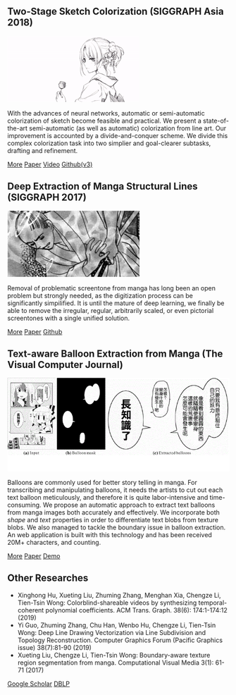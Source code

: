 ## Two-Stage Sketch Colorization (SIGGRAPH Asia 2018)

![](./assets/colorize.gif)

With the advances of neural networks, automatic or semi-automatic colorization of sketch become feasible and practical. We present a state-of-the-art semi-automatic (as well as automatic) colorization from line art. Our improvement is accounted by a divide-and-conquer scheme. We divide this complex colorization task into two simplier and goal-clearer subtasks, drafting and refinement.

[More](Colorization.html)
[Paper](https://mangaedt-bkt.oss-cn-shenzhen.aliyuncs.com/moekame_assets/colorize.pdf)
[Video](https://mangaedt-bkt.oss-cn-shenzhen.aliyuncs.com/moekame_assets/colorize.mp4)
[Github(v3)](https://github.com/lllyasviel/style2paints)

## Deep Extraction of Manga Structural Lines (SIGGRAPH 2017)

![](./assets/linelearn.gif)

Removal of problematic screentone from manga has long been an open problem but strongly needed, as the digitization process can be significantly simpilified. It is until the mature of deep learning, we finally be able to remove the irregular, regular, arbitrarily scaled, or even pictorial screentones with a single unified solution.

[More](Linelearn.html)
[Paper](https://mangaedt-bkt.oss-cn-shenzhen.aliyuncs.com/moekame_assets/linelearn.pdf)
[Github](https://github.com/ljsabc/MangaLineExtraction)

## Text-aware Balloon Extraction from Manga (The Visual Computer Journal)

![](./assets/balloon.gif)

Balloons are commonly used for better story telling in manga. For transcribing and manipulating balloons, it needs the artists to cut out each text balloon meticulously, and therefore it is quite labor-intensive and time-consuming. We propose an automatic approach to extract text balloons from manga images both accurately and effectively. We incorporate both *shape* and *text* properties in order to differentiate text blobs from texture blobs. We also managed to tackle the boundary issue in balloon extraction. An web application is built with this technology and has been received 20M+ characters, and counting.

[More](Balloon.html)
[Paper](https://mangaedt-bkt.oss-cn-shenzhen.aliyuncs.com/moekame_assets/balloon.pdf)
[Demo](https://moeka.me/mangaEditor)

## Other Researches

+  Xinghong Hu, Xueting Liu, Zhuming Zhang, Menghan Xia, Chengze Li, Tien-Tsin Wong: Colorblind-shareable videos by synthesizing temporal-coherent polynomial coefficients. ACM Trans. Graph. 38(6): 174:1-174:12  (2019)
+  Yi Guo, Zhuming Zhang, Chu Han, Wenbo Hu, Chengze Li, Tien-Tsin Wong: Deep Line Drawing Vectorization via Line Subdivision and Topology Reconstruction. Computer Graphics Forum (Pacific Graphics issue) 38(7):81-90 (2019)
+  Xueting Liu, Chengze Li, Tien-Tsin Wong: Boundary-aware texture region segmentation from manga. Computational Visual Media 3(1): 61-71 (2017)

[Google Scholar](https://scholar.google.com/citations?user=YGm_OT4AAAAJ)
[DBLP](https://dblp.uni-trier.de/pers/hd/l/Li:Chengze)